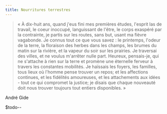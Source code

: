 ```yaml
---
title: Nourritures terrestres
---
```


> « À dix-huit ans, quand j'eus fini mes premières études, l'esprit las de
travail, le coeur inoccupé, languissant de l'être, le corps exaspéré par la
contrainte, je partis sur les routes, sans but, usant ma fièvre vagabonde. Je
connus tout ce que vous savez : le printemps, l'odeur de la terre, la
floraison des herbes dans les champs, les brumes du matin sur la rivière, et
la vapeur du soir sur les prairies. Je traversai des villes, et ne voulus
m'arrêter nulle part. Heureux, pensais-je, qui ne s'attache à rien sur la
terre et promène une éternelle ferveur à travers les constantes mobilités. Je
haïssais les foyers, les familles, tous lieux où l'homme pense trouver un
repos; et les affections continues, et les fidélités amoureuses, et les
attachements aux idées - tout ce qui compromet la justice; je disais que
chaque nouveauté doit nous trouver toujours tout entiers disponibles. »

  
André Gide

$todo--

